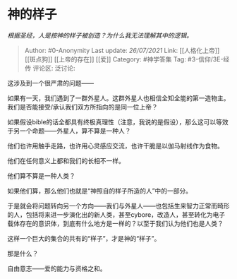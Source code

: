 # 神的样子
*根据圣经，人是按神的样子被创造？为什么我无法理解其中的逻辑。*

> Author: #0-Anonymity
> Last update: *26/07/2021*
> Link: [[人格化上帝]] [[斑点狗]] [[上帝的存在]] [[爱]]
> Category: #神学答集
> Tag: #3-信仰/3E-经传
> 评论区:
> 泛讨论:

这涉及到一个很严肃的问题——

如果有一天，我们遇到了一群外星人。这群外星人也相信全知全能的第一造物主。我们是否能接受/承认我们双方所指向的是同一位上帝？

如果假设bible的话全都具有终极真理性（注意，我说的是假设），那么这可以等效于另一个命题——外星人，算不算是一种人？

他们也许用触手走路，也许用心灵感应交流，也许干脆是以伽马射线作为食物。

他们在任何意义上都和我们的长相不一样。

他们算不算是一种人类？

如果他们算，那么他们也就是“神照自的样子所造的人”中的一部分。

于是就会将问题转向另一个方向——我们与外星人——也包括生来智力正常而畸形的人，包括将来进一步演化出的新人类，甚至cybore，改造人，甚至转化为电子载体存在的意识体，到底有什么地方是一样的？以至于我们认为他们也是人类？

这样一个巨大的集合的共有的“样子”，才是神的“样子”。

那是什么？

自由意志——爱的能力与资格之和。
